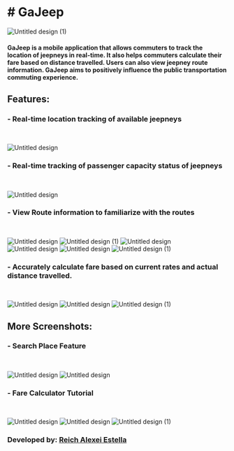 <h1># GaJeep</h1>

![Untitled design (1)](https://github.com/seventionee/GaJeep/assets/112713945/c7a0e711-756c-4d43-ac73-b02d0310adeb)

<h4>GaJeep is a mobile application that allows commuters to track the location of jeepneys in real-time. It also helps commuters calculate their fare based on distance travelled. Users can also view jeepney route information. GaJeep aims to positively influence the public transportation commuting experience.</h4>

<h2>Features:</h2>
<h3>- Real-time location tracking of available jeepneys</h3><br>

![Untitled design](https://github.com/seventionee/GaJeep/assets/112713945/20c07966-00ed-4f00-ae25-4b29db234c25)

<h3>- Real-time tracking of passenger capacity status of jeepneys</h3>  <br>

![Untitled design](https://github.com/seventionee/GaJeep/assets/112713945/f5363fac-3603-4052-90ae-52777119a598)

<h3>- View Route information to familiarize with the routes</h3>  <br>

![Untitled design](https://github.com/seventionee/GaJeep/assets/112713945/02976b15-8bed-4923-be8d-1cdfa03a73c1)
![Untitled design (1)](https://github.com/seventionee/GaJeep/assets/112713945/88fe761a-1855-40c4-8227-ed58e33477ca)
![Untitled design](https://github.com/seventionee/GaJeep/assets/112713945/2a2cb503-5866-4f73-914a-e4fc3edd427e)<br>
![Untitled design](https://github.com/seventionee/GaJeep/assets/112713945/20f94371-1cbe-4484-a9ce-49b2e474fe63)
![Untitled design](https://github.com/seventionee/GaJeep/assets/112713945/945e9971-5482-449f-a52b-f9790fac568c)
![Untitled design (1)](https://github.com/seventionee/GaJeep/assets/112713945/86d5496e-bab0-4a00-806a-fcb07b45387f)<br>

<h3>- Accurately calculate fare based on current rates and actual distance travelled.</h3>  <br>

![Untitled design](https://github.com/seventionee/GaJeep/assets/112713945/ea292658-e5aa-47a9-91c6-61664decf730)
![Untitled design](https://github.com/seventionee/GaJeep/assets/112713945/19bb77f6-4a3f-4f8a-ac2d-f0e49c894f93)
![Untitled design (1)](https://github.com/seventionee/GaJeep/assets/112713945/4a25fac6-6e2e-465b-94fb-fe9eef6c07a1)<br>


<h2>More Screenshots:</h2>
<h3>- Search Place Feature </h3> <br>

![Untitled design](https://github.com/seventionee/GaJeep/assets/112713945/a67b7ac1-de71-411f-a92d-43d597d965a8)
![Untitled design](https://github.com/seventionee/GaJeep/assets/112713945/d9ccee89-76bb-4622-9b67-8a0a9917a970)

<h3>- Fare Calculator Tutorial</h3>  <br>

![Untitled design](https://github.com/seventionee/GaJeep/assets/112713945/161b9294-ae10-45f9-ad71-f2b54f6db49b)
![Untitled design](https://github.com/seventionee/GaJeep/assets/112713945/aa5e0203-5cd7-4cf3-bba2-c59abbfc380a)
![Untitled design (1)](https://github.com/seventionee/GaJeep/assets/112713945/aadf4de8-4764-4a7e-b324-04b488925db3)

<h3>Developed by: <a href="https://www.linkedin.com/in/reich-alexei-estella-1496871b2/">Reich Alexei Estella</a> </h3>
